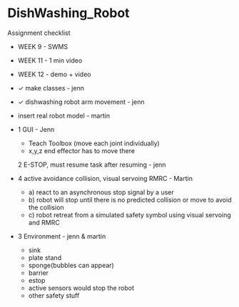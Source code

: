 # DishWashing_Robot

Assignment checklist

- WEEK 9 - SWMS
- WEEK 11 - 1 min video
- WEEK 12 - demo + video

- ✓ make classes - jenn
- ✓ dishwashing robot arm movement - jenn

- insert real robot model - martin

- 1 GUI - Jenn
  - Teach Toolbox (move each joint individually)
  - x,y,z end effector has to move there
  
  2 E-STOP, must resume task after resuming - jenn

- 4 active avoidance collision, visual servoing RMRC - Martin
  - a) react to an asynchronous stop signal by a user
  - b) robot will stop until there is no predicted collision or move to avoid the collision
  - c) robot retreat from a simulated safety symbol using visual servoing and RMRC
  
- 3 Environment - jenn & martin
  - sink
  - plate stand
  - sponge(bubbles can appear)
  - barrier
  - estop
  - active sensors would stop the robot
  - other safety stuff

